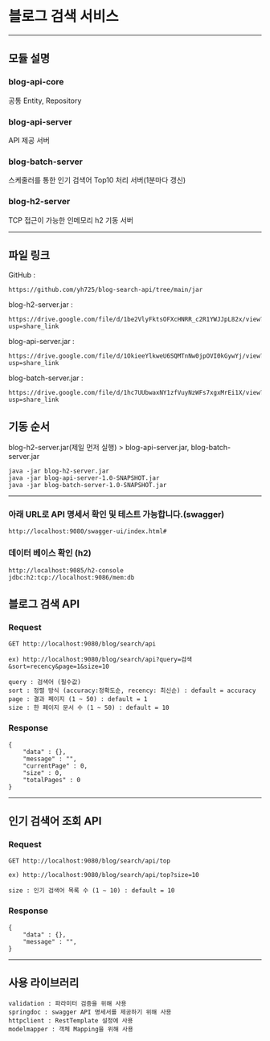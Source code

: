 # 블로그 검색 서비스

------------
## 모듈 설명
### blog-api-core
공통 Entity, Repository

### blog-api-server
API 제공 서버

### blog-batch-server
스케줄러를 통한 인기 검색어 Top10 처리 서버(1분마다 갱신)

### blog-h2-server
TCP 접근이 가능한 인메모리 h2 기동 서버

------------
## 파일 링크
GitHub :
```
https://github.com/yh725/blog-search-api/tree/main/jar
```
blog-h2-server.jar :
```
https://drive.google.com/file/d/1be2VlyFktsOFXcHNRR_c2R1YWJJpL82x/view?usp=share_link
```
blog-api-server.jar :
```
https://drive.google.com/file/d/1OkieeYlkweU6SQMTnNw0jpOVI0kGywYj/view?usp=share_link
```
blog-batch-server.jar :
```
https://drive.google.com/file/d/1hc7UUbwaxNY1zfVuyNzWFs7xgxMrEi1X/view?usp=share_link
```
## 기동 순서 
blog-h2-server.jar(제일 먼저 실행) >
blog-api-server.jar, blog-batch-server.jar
```
java -jar blog-h2-server.jar
java -jar blog-api-server-1.0-SNAPSHOT.jar
java -jar blog-batch-server-1.0-SNAPSHOT.jar
```
------------
### 아래 URL로 API 명세서 확인 및 테스트 가능합니다.(swagger)

```
http://localhost:9080/swagger-ui/index.html#
```
### 데이터 베이스 확인 (h2)
```
http://localhost:9085/h2-console
jdbc:h2:tcp://localhost:9086/mem:db
```
## 블로그 검색 API
### Request
```
GET http://localhost:9080/blog/search/api

ex) http://localhost:9080/blog/search/api?query=검색&sort=recency&page=1&size=10

query : 검색어 (필수값)
sort : 정렬 방식 (accuracy:정확도순, recency: 최신순) : default = accuracy
page : 결과 페이지 (1 ~ 50) : default = 1
size : 한 페이지 문서 수 (1 ~ 50) : default = 10
```
### Response
```
{
    "data" : {},
    "message" : "",
    "currentPage" : 0,
    "size" : 0,
    "totalPages" : 0
}
```
------------
## 인기 검색어 조회 API

### Request
```
GET http://localhost:9080/blog/search/api/top

ex) http://localhost:9080/blog/search/api/top?size=10

size : 인기 검색어 목록 수 (1 ~ 10) : default = 10
```
### Response
```
{
    "data" : {},
    "message" : "",
}
```
------------
## 사용 라이브러리
```
validation : 파라미터 검증을 위해 사용
springdoc : swagger API 명세서를 제공하기 위해 사용
httpclient : RestTemplate 설정에 사용
modelmapper : 객체 Mapping을 위해 사용
```
